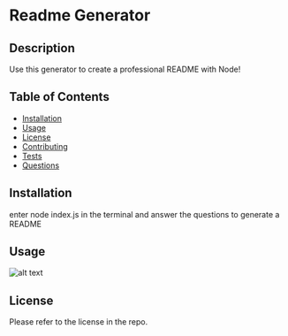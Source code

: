 
# Readme Generator

## Description
Use this generator to create a professional README with Node!

## Table of Contents
- [Installation](#installation)
- [Usage](#usage)
- [License](#license)
- [Contributing](#contributing)
- [Tests](#tests)
- [Questions](#questions)

## Installation
enter node index.js in the terminal and answer the questions to generate a README

## Usage
![alt text](./utils/readmepicture.png)


## License
Please refer to the license in the repo.


